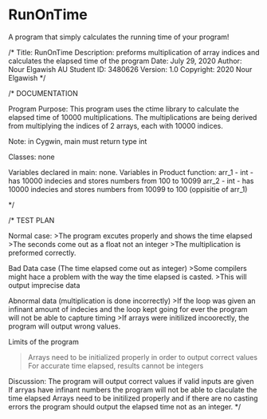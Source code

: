 # RunOnTime
A program that simply calculates the running time of your program!

/*
 Title: RunOnTime
 Description: preforms multiplication of array indices and calculates the elapsed time of the program
 Date: July 29, 2020
 Author: Nour Elgawish
 AU Student ID: 3480626
 Version: 1.0
 Copyright: 2020 Nour Elgawish
*/

/*
 DOCUMENTATION
 
 Program Purpose:
     This program uses the ctime library to calculate the elapsed time of 10000 multiplications. The multiplications are being derived from multiplying the indices of 2 arrays, each with 10000 indices.

 
 Note: in Cygwin, main must return type int
 
  Classes: none
    
 Variables declared in main:
      none.
 Variables in Product function:
 arr_1 - int  - has 10000 indecies and stores numbers from 100 to 10099
 arr_2 - int  - has 10000 indecies and stores numbers from 10099 to 100 (oppisitie of arr_1)
    
 */

/*
 TEST PLAN

 Normal case:
     >The program excutes properly and shows the time elapsed
     >The seconds come out as a float not an integer
     >The multiplication is preformed correctly.
 
 Bad Data case (The time elapsed come out as integer)
     >Some compilers might hace a problem with the way the time elapsed is casted.
     >This will output imprecise data
 
 Abnormal data (multiplication is done incorrectly)
     >If the loop was given an infinant amount of indecies and the loop kept going for ever the program will not be able to capture timing
     >If arrays were initilized incoorectly, the program will output wrong values.
 
 Limits of the program
 >Arrays need to be initialized properly in order to output correct values
 > For accurate time elapsed, results cannot be integers
 
 Discussion:
     The program will output correct values if valid inputs are given
     If arryas have infinant numbers the program will not be able to claculate the time elapsed
     Arrays need to be initilized properly and if there are no casting errors the program should output the elapsed time not as an integer.
*/
